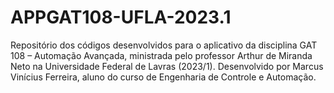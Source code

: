 # APPGAT108-UFLA-2023.1
Repositório dos códigos desenvolvidos para o aplicativo da disciplina GAT 108 – Automação Avançada, ministrada pelo professor Arthur de Miranda Neto na Universidade Federal de Lavras (2023/1). 
Desenvolvido por Marcus Vinícius Ferreira, aluno do curso de Engenharia de Controle e Automação.
